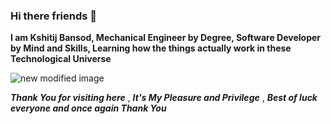 ### Hi there friends 👋

**I am Kshitij Bansod, Mechanical Engineer by Degree, Software Developer by Mind and Skills, Learning how the things actually work in these Technological Universe**

![new modified image](https://github.com/kshitij305/kshitij305/assets/137696719/6d69e9f1-7c27-4dba-a9bf-a2a07c4e377a)


***Thank You for visiting here*** , ***It's My Pleasure and Privilege*** , ***Best of luck everyone and once again Thank You***



<!--
**kshitij305/kshitij305** is a ✨ _special_ ✨ repository because its `README.md` (this file) appears on your GitHub profile.

Here are some ideas to get you started:

- 🔭 I’m currently working on ...
- 🌱 I’m currently learning ...
- 👯 I’m looking to collaborate on ...
- 🤔 I’m looking for help with ...
- 💬 Ask me about ...
- 📫 How to reach me: ...
- 😄 Pronouns: ...
- ⚡ Fun fact: ...
-->
